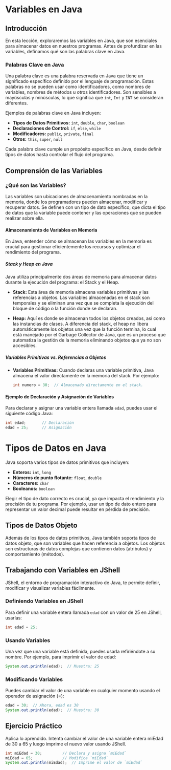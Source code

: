 # Variables en Java

## Introducción

En esta lección, exploraremos las variables en Java, que son esenciales para almacenar datos en nuestros programas. Antes de profundizar en las variables, definamos qué son las palabras clave en Java.

### Palabras Clave en Java

Una palabra clave es una palabra reservada en Java que tiene un significado específico definido por el lenguaje de programación. Estas palabras no se pueden usar como identificadores, como nombres de variables, nombres de métodos u otros identificadores. Son sensibles a mayúsculas y minúsculas, lo que significa que `int`, `Int` y `INT` se consideran diferentes.

Ejemplos de palabras clave en Java incluyen:
- **Tipos de Datos Primitivos:** `int`, `double`, `char`, `boolean`
- **Declaraciones de Control:** `if`, `else`, `while`
- **Modificadores:** `public`, `private`, `final`
- **Otros:** `this`, `super`, `null`

Cada palabra clave cumple un propósito específico en Java, desde definir tipos de datos hasta controlar el flujo del programa.

## Comprensión de las Variables

### ¿Qué son las Variables?

Las variables son ubicaciones de almacenamiento nombradas en la memoria, donde los programadores pueden almacenar, modificar y recuperar datos. Se definen con un tipo de dato específico, que dicta el tipo de datos que la variable puede contener y las operaciones que se pueden realizar sobre ella.

#### Almacenamiento de Variables en Memoria

En Java, entender cómo se almacenan las variables en la memoria es crucial para gestionar eficientemente los recursos y optimizar el rendimiento del programa.

##### Stack y Heap en Java

Java utiliza principalmente dos áreas de memoria para almacenar datos durante la ejecución del programa: el Stack y el Heap.

- **Stack:** Esta área de memoria almacena variables primitivas y las referencias a objetos. Las variables almacenadas en el stack son temporales y se eliminan una vez que se completa la ejecución del bloque de código o la función donde se declaran.

- **Heap:** Aquí es donde se almacenan todos los objetos creados, así como las instancias de clases. A diferencia del stack, el heap no libera automáticamente los objetos una vez que la función termina, lo cual está manejado por el Garbage Collector de Java, que es un proceso que automatiza la gestión de la memoria eliminando objetos que ya no son accesibles.

##### Variables Primitivas vs. Referencias a Objetos

- **Variables Primitivas:** Cuando declaras una variable primitiva, Java almacena el valor directamente en la memoria del stack. Por ejemplo:

  ```java
  int numero = 30;  // Almacenado directamente en el stack.

#### Ejemplo de Declaración y Asignación de Variables

Para declarar y asignar una variable entera llamada `edad`, puedes usar el siguiente código Java:

```java
int edad;       // Declaración
edad = 25;      // Asignación
```

# Tipos de Datos en Java

Java soporta varios tipos de datos primitivos que incluyen:

- **Enteros:** `int`, `long`
- **Números de punto flotante:** `float`, `double`
- **Caracteres:** `char`
- **Booleanos:** `boolean`

Elegir el tipo de dato correcto es crucial, ya que impacta el rendimiento y la precisión de tu programa. Por ejemplo, usar un tipo de dato entero para representar un valor decimal puede resultar en pérdida de precisión.

## Tipos de Datos Objeto

Además de los tipos de datos primitivos, Java también soporta tipos de datos objeto, que son variables que hacen referencia a objetos. Los objetos son estructuras de datos complejas que contienen datos (atributos) y comportamiento (métodos).

## Trabajando con Variables en JShell

JShell, el entorno de programación interactivo de Java, te permite definir, modificar y visualizar variables fácilmente.

### Definiendo Variables en JShell

Para definir una variable entera llamada `edad` con un valor de 25 en JShell, usarías:

```java
int edad = 25;
```

### Usando Variables
Una vez que una variable está definida, puedes usarla refiriéndote a su nombre. Por ejemplo, para imprimir el valor de edad:

```java
System.out.println(edad);  // Muestra: 25
```

### Modificando Variables
Puedes cambiar el valor de una variable en cualquier momento usando el operador de asignación (=):

```java
edad = 30;  // Ahora, edad es 30
System.out.println(edad);  // Muestra: 30
```

## Ejercicio Práctico
Aplica lo aprendido. Intenta cambiar el valor de una variable entera miEdad de 30 a 65 y luego imprime el nuevo valor usando JShell.

```java
int miEdad = 30;         // Declara y asigna `miEdad`
miEdad = 65;             // Modifica `miEdad`
System.out.println(miEdad);  // Imprime el valor de `miEdad`
```